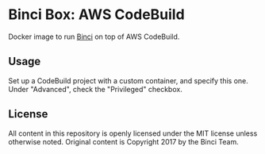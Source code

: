 # Binci Box: AWS CodeBuild
Docker image to run [Binci](https://github.com/binci/binci) on top of AWS CodeBuild.

## Usage
Set up a CodeBuild project with a custom container, and specify this one. Under "Advanced", check the "Privileged" checkbox.

## License
All content in this repository is openly licensed under the MIT license unless otherwise noted. Original content is Copyright 2017 by the Binci Team.

